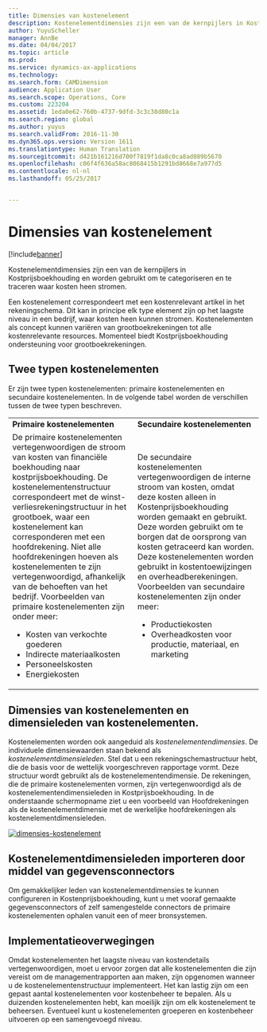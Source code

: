 ```yaml
---
title: Dimensies van kostenelement
description: Kostenelementdimensies zijn een van de kernpijlers in Kostprijsboekhouding en worden gebruikt om te categoriseren en te traceren waar kosten heen stromen.
author: YuyuScheller
manager: AnnBe
ms.date: 04/04/2017
ms.topic: article
ms.prod: 
ms.service: dynamics-ax-applications
ms.technology: 
ms.search.form: CAMDimension
audience: Application User
ms.search.scope: Operations, Core
ms.custom: 223204
ms.assetid: 1eda0e62-760b-4737-9dfd-3c3c38d80c1a
ms.search.region: global
ms.author: yuyus
ms.search.validFrom: 2016-11-30
ms.dyn365.ops.version: Version 1611
ms.translationtype: Human Translation
ms.sourcegitcommit: d421b161216d700f7819f1da8c0ca8ad089b5670
ms.openlocfilehash: c06f4f636a58ac8068415b1291bd8668e7a977d5
ms.contentlocale: nl-nl
ms.lasthandoff: 05/25/2017


---
```


# <a name="cost-element-dimensions"></a>Dimensies van kostenelement

[!include[banner](../includes/banner.md)]


Kostenelementdimensies zijn een van de kernpijlers in Kostprijsboekhouding en worden gebruikt om te categoriseren en te traceren waar kosten heen stromen. 

Een kostenelement correspondeert met een kostenrelevant artikel in het rekeningschema. Dit kan in principe elk type element zijn op het laagste niveau in een bedrijf, waar kosten heen kunnen stromen. Kostenelementen als concept kunnen variëren van grootboekrekeningen tot alle kostenrelevante resources. Momenteel biedt Kostprijsboekhouding ondersteuning voor grootboekrekeningen.

## <a name="two-types-of-cost-elements"></a>Twee typen kostenelementen
Er zijn twee typen kostenelementen: primaire kostenelementen en secundaire kostenelementen. In de volgende tabel worden de verschillen tussen de twee typen beschreven.

<table>
<colgroup>
<col width="50%" />
<col width="50%" />
</colgroup>
<tbody>
<tr class="odd">
<td><strong>Primaire kostenelementen</strong></td>
<td><strong>Secundaire kostenelementen</strong></td>
</tr>
<tr class="even">
<td>De primaire kostenelementen vertegenwoordigen de stroom van kosten van financiële boekhouding naar kostprijsboekhouding. De kostenelementenstructuur correspondeert met de winst- verliesrekeningstructuur in het grootboek, waar een kostenelement kan corresponderen met een hoofdrekening. Niet alle hoofdrekeningen hoeven als kostenelementen te zijn vertegenwoordigd, afhankelijk van de behoeften van het bedrijf. Voorbeelden van primaire kostenelementen zijn onder meer:
<ul>
<li>Kosten van verkochte goederen</li>
<li>Indirecte materiaalkosten</li>
<li>Personeelskosten</li>
<li>Energiekosten</li>
</ul></td>
<td>De secundaire kostenelementen vertegenwoordigen de interne stroom van kosten, omdat deze kosten alleen in Kostenprijsboekhouding worden gemaakt en gebruikt. Deze worden gebruikt om te borgen dat de oorsprong van kosten getraceerd kan worden. Deze kostenelementen worden gebruikt in kostentoewijzingen en overheadberekeningen. Voorbeelden van secundaire kostenelementen zijn onder meer:
<ul>
<li>Productiekosten</li>
<li>Overheadkosten voor productie, materiaal, en marketing</li>
</ul></td>
</tr>
</tbody>
</table>

## <a name="cost-element-dimensions-and-cost-element-dimension-members"></a>Dimensies van kostenelementen en dimensieleden van kostenelementen.
Kostenelementen worden ook aangeduid als *kostenelementendimensies*. De individuele dimensiewaarden staan bekend als *kostenelementdimensieleden*. Stel dat u een rekeningschemastructuur hebt, die de basis voor de wettelijk voorgeschreven rapportage vormt. Deze structuur wordt gebruikt als de kostenelementendimensie. De rekeningen, die de primaire kostenelementen vormen, zijn vertegenwoordigd als de kostenelementendimensieleden in Kostprijsboekhouding. In de onderstaande schermopname ziet u een voorbeeld van Hoofdrekeningen als de kostenelementdimensie met de werkelijke hoofdrekeningen als kostenelementdimensieleden. 

[![dimensies-kostenelement](./media/cost-element-dimensions.png)](./media/cost-element-dimensions.png)

## <a name="import-cost-element-dimension-members-through-data-connectors"></a>Kostenelementdimensieleden importeren door middel van gegevensconnectors
Om gemakkelijker leden van kostenelementdimensies te kunnen configureren in Kostenprijsboekhouding, kunt u met vooraf gemaakte gegevensconnectors of zelf samengestelde connectors de primaire kostenelementen ophalen vanuit een of meer bronsystemen.

## <a name="implementation-considerations"></a>Implementatieoverwegingen
Omdat kostenelementen het laagste niveau van kostendetails vertegenwoordigen, moet u ervoor zorgen dat alle kostenelementen die zijn vereist om de managementrapporten aan maken, zijn opgenomen wanneer u de kostenelementenstructuur implementeert. Het kan lastig zijn om een gepast aantal kostenelementen voor kostenbeheer te bepalen. Als u duizenden kostenelementen hebt, kan moeilijk zijn om elk kostenelement te beheersen. Eventueel kunt u kostenelementen groeperen en kostenbeheer uitvoeren op een samengevoegd niveau.




